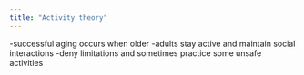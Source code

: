 ```yaml
---
title: "Activity theory"
---
```

-successful aging occurs when older 
-adults stay active and maintain social interactions
-deny limitations and sometimes practice some unsafe activities

